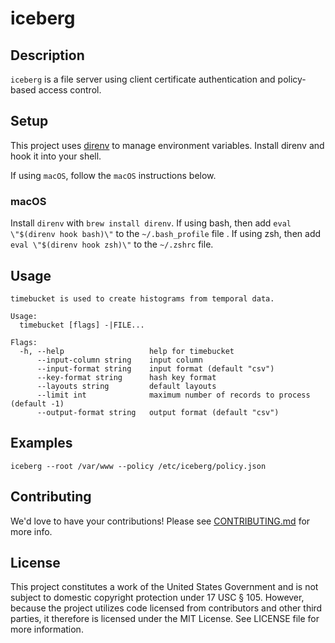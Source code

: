 # iceberg

## Description

`iceberg` is a file server using client certificate authentication and policy-based access control.

## Setup

This project uses [direnv](https://direnv.net/) to manage environment variables.  Install direnv and hook it into your shell.

If using `macOS`, follow the `macOS` instructions below.

### macOS

Install `direnv` with `brew install direnv`.  If using bash, then add `eval \"$(direnv hook bash)\"` to the `~/.bash_profile` file .  If using zsh, then add `eval \"$(direnv hook zsh)\"` to the `~/.zshrc` file.

## Usage

```
timebucket is used to create histograms from temporal data.

Usage:
  timebucket [flags] -|FILE...

Flags:
  -h, --help                   help for timebucket
      --input-column string    input column
      --input-format string    input format (default "csv")
      --key-format string      hash key format
      --layouts string         default layouts
      --limit int              maximum number of records to process (default -1)
      --output-format string   output format (default "csv")
```

## Examples

```shell
iceberg --root /var/www --policy /etc/iceberg/policy.json
```

## Contributing

We'd love to have your contributions!  Please see [CONTRIBUTING.md](CONTRIBUTING.md) for more info.

## License

This project constitutes a work of the United States Government and is not subject to domestic copyright protection under 17 USC § 105.  However, because the project utilizes code licensed from contributors and other third parties, it therefore is licensed under the MIT License.  See LICENSE file for more information.
